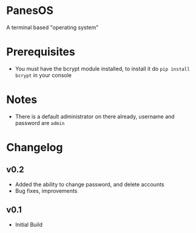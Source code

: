 # PanesOS  
A terminal based "operating system"  

# Prerequisites
* You must have the bcrypt module installed, to install it do `pip install bcrypt` in your console

# Notes
* There is a default administrator on there already, username and password are `admin`

# Changelog
## v0.2
* Added the ability to change password, and delete accounts
* Bug fixes, improvements

## v0.1
* Initial Build
